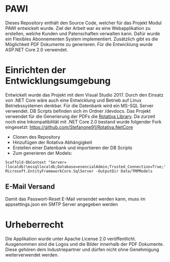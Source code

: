 # PAWI

Dieses Repository enthält den Source Code, welcher für das Projekt Modul PAWI entwickelt wurde. Ziel der Arbeit war es eine Webapplikation zu erstellen, welche Kunden und Patenschaften verwalten kann. Dafür wurde ein Flexibles Abonnementen System implementiert. Zusätzlich gibt es die Möglichkeit PDF Dokumente zu generieren. Für die Entwicklung wurde ASP.NET Core 2.0 verwendet.

# Einrichten der Entwicklungsumgebung
Entwickelt wurde das Projekt mit dem Visual Studio 2017. Durch den Einsatz von .NET Core wäre auch eine Entwicklung und Betrieb auf Linux Betriebssystemen denkbar. Für die Datenbank wird ein MS-SQL Server verwendet. DB Scripts befinden sich im Ordner /devdocs. Das Projekt verwendet für die Generierung der PDFs die [Rotativa Library](https://github.com/webgio/Rotativa). Da zurzeit noch eine Inkompatibilität mit .NET Core 2.0 bestand wurde folgender Fork eingesetzt: https://github.com/Stefanone91/Rotativa.NetCore

- Clonen des Repository
- Hinzufügen der Rotativa Abhängigkeit
- Erstellen einer Datenbank und importieren der DB Scripts
- Zum generieren der Models: 
```
Scaffold-DbContext "Server=(localdb)\mssqllocaldb;Database=esencialAdmin;Trusted_Connection=True;" Microsoft.EntityFrameworkCore.SqlServer -OutputDir Data/TMPModels
```
## E-Mail Versand
Damit das Passwort-Reset E-Mail versendet werden kann, muss im appsettings.json ein SMTP Server angegeben werden


# Urheberrecht
Die Applikation wurde unter Apache License 2.0 veröffentlicht. Ausgenommen sind die Logos und die Bilder innerhalb der PDF Dokumente. Diese gehören dem Industriepartner und dürfen nicht ohne Genehmigung weiterverwendet werden.
